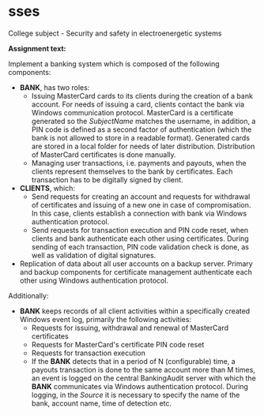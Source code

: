 # sses
College subject - Security and safety in electroenergetic systems

**Assignment text:**

Implement a banking system which is composed of the following components:
  - **BANK**, has two roles:
    - Issuing MasterCard cards to its clients during the creation of a bank account. For needs of issuing a card, clients contact the bank 
    via Windows communication protocol. MasterCard is a certificate generated so the *SubjectName* matches the username, in addition, a
    PIN code is defined as a second factor of authentication (which the bank is not allowed to store in a readable format). Generated 
    cards are stored in a local folder for needs of later distribution. Distribution of MasterCard certificates is done manually.
    - Managing user transactions, i.e. payments and payouts, when the clients represent themselves to the bank by certificates. Each
    transaction has to be digitally signed by client.
  - **CLIENTS**, which:
    - Send requests for creating an account and requests for withdrawal of certificates and issuing of a new one in case of compromisation. In this case, clients establish a connection with bank via Windows authentication protocol.
    - Send requests for transaction execution and PIN code reset, when clients and bank authenticate each other using certificates. During sending of each transaction, PIN code validation check is done, as well as validation of digital signatures.
  - Replication of data about all user accounts on a backup server. Primary and backup components for certificate management authenticate each other using Windows authentication protocol.
  
Additionally:
  - **BANK** keeps records of all client activities within a specifically created Windows event log, primarily the following activities:
    - Requests for issuing, withdrawal and renewal of MasterCard certificates
    - Requests for MasterCard's certificate PIN code reset
    - Requests for transaction execution
    - If the **BANK** detects that in a period of N (configurable) time, a payouts transaction is done to the same account more than M times, an event is logged on the central BankingAudit server with which the **BANK** communicates via Windows authentication protocol. During logging, in the *Source* it is necessary to specify the name of the bank, account name, time of detection etc.
